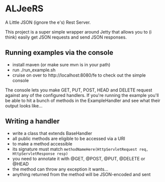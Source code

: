 # ALJeeRS

A Little JSON (ignore the e's) Rest Server.

This project is a super simple wrapper around Jetty that allows you to (i think) easily get JSON requests and send JSON responses.


## Running examples via the console

* install maven (or make sure mvn is in your path)
* run ./run_example.sh
* cruise on over to http://localhost:8080/fe to check out the simple console

The console lets you make GET, PUT, POST, HEAD and DELETE request against any of the configured handlers. If you're running the example
you'll be able to hit a bunch of methods in the ExampleHandler and see what their output looks like...

## Writing a handler

* write a class that extends BaseHandler
* all public methods are eligible to be accessed via a URI
* to make a method accessible
 * its signature must match `methodNameHere(HttpServletRequest req, HttpServletResponse resp)`
 * you need to annotate it with @GET, @POST, @PUT, @DELETE or @HEAD
 * the method can throw any exception it wants...
 * anything returned from the method will be JSON-encoded and sent
 
